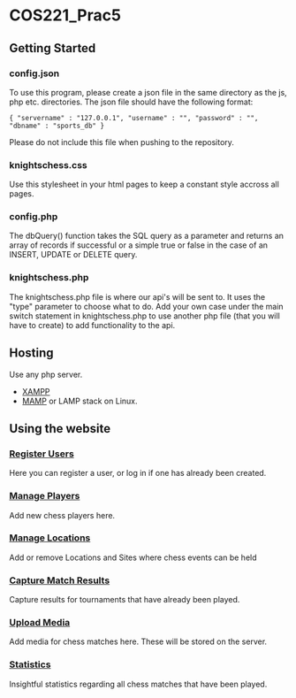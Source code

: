 # **COS221_Prac5**

## **Getting Started**
### config.json

To use this program, please create a json file in the same directory as the js, php etc. directories.
The json file should have the following format:

` {
  "servername" : "127.0.0.1",
  "username" : "",
  "password" : "",
  "dbname" : "sports_db"
} `

Please do not include this file when pushing to the repository.

### knightschess.css

Use this stylesheet in your html pages to keep a constant style accross all pages.

### config.php

The dbQuery() function takes the SQL query as a parameter and returns an array of records if successful or a simple true or false in the case of an INSERT, UPDATE or DELETE query.

### knightschess.php

The knightschess.php file is where our api's will be sent to. 
It uses the "type" parameter to choose what to do.
Add your own case under the main switch statement in knightschess.php to use another php file (that you will have to create) to add functionality to the api.

## **Hosting**

Use any php server.
  - [XAMPP](https://www.apachefriends.org/index.html)
  - [MAMP](https://www.mamp.info/)
or LAMP stack on Linux.

## **Using the website**
### [Register Users](http://localhost/html/home.html)
Here you can register a user, or log in if one has already been created.

### [Manage Players](http://localhost/html/players.html)
Add new chess players here.

### [Manage Locations](http://localhost/html/locations.html)
Add or remove Locations and Sites where chess events can be held

### [Capture Match Results](http://localhost/html/capturescores.html)
Capture results for tournaments that have already been played.

### [Upload Media](http://localhost/html/media.html)
Add media for chess matches here. These will be stored on the server.

### [Statistics](http://localhost/php/statistics.php)
Insightful statistics regarding all chess matches that have been played.